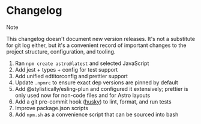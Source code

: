 # Changelog

> [!NOTE]
>
> This changelog doesn't document new version releases. It's not a substitute
> for git log either, but it's a convenient record of important changes to the
> project structure, configuration, and tooling.

1. Ran `npm create astro@latest` and selected JavaScript
1. Add jest + types + config for test support
1. Add unified edtitorconfig and prettier support
1. Update `.npmrc` to ensure exact dep versions are pinned by default
1. Add @stylistically/esling-plun and configured it extensively; prettier is
   only used now for non-code files and for Astro layouts
1. Add a git pre-commit hook ([husky](https://typicode.github.io/husky/)) to
   lint, format, and run tests
1. Improve package.json scripts
1. Add `npm.sh` as a convenience script that can be sourced into bash
